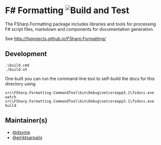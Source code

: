 F# Formatting ![Build and Test](https://github.com/fsprojects/FSharp.Formatting/workflows/Build%20and%20Test/badge.svg?branch=master)
=================================

The FSharp.Formatting package includes libraries and tools for processing F# script files, markdown and components
for documentation generation.

See http://fsprojects.github.io/FSharp.Formatting/


## Development

    .\build.cmd
    ./build.sh


One built you can run the command-line tool to self-build the docs for this directory using 

    src\FSharp.Formatting.CommandTool\bin\Debug\netcoreapp3.1\fsdocs.exe watch
    src\FSharp.Formatting.CommandTool\bin\Debug\netcoreapp3.1\fsdocs.exe build


## Maintainer(s)

- [@dsyme](https://github.com/dsyme)
- [@eiriktsarpalis](https://github.com/eiriktsarpalis)
